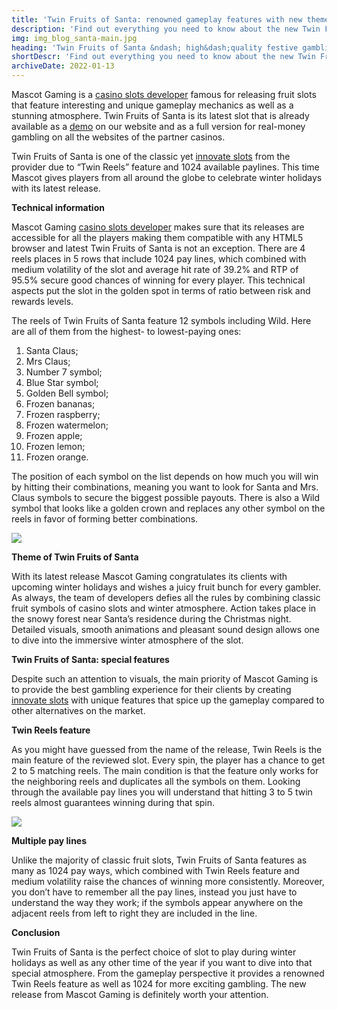 ```yaml
---
title: 'Twin Fruits of Santa: renowned gameplay features with new theme'
description: 'Find out everything you need to know about the new Twin Fruits of Santa release from Mascot gaming to enjoy the amazing mechanics and atmosphere of the winter holidays.'
img: img_blog_santa-main.jpg
heading: 'Twin Fruits of Santa &ndash; high&dash;quality festive gambling from Mascot Gaming'
shortDescr: 'Find out everything you need to know about the new Twin Fruits of Santa release from Mascot Gaming to enjoy the amazing mechanics and atmosphere of the winter holidays.'
archiveDate: 2022-01-13
---
```

Mascot Gaming is a [casino slots developer](https://mascot.games/blog-fruit-slots-by-top-casino-slot-developer-double-review.html) famous for releasing fruit slots that feature interesting and unique gameplay mechanics as well as a stunning atmosphere. Twin Fruits of Santa is its latest slot that is already available as a [demo](https://mascot.games/twin-fruits-of-santa.html) on our website and as a full version for real-money gambling on all the websites of the partner casinos.

Twin Fruits of Santa is one of the classic yet [innovate slots](https://mascot.games/blog-mascot-gaming-rolls-out-major-updates.html) from the provider due to “Twin Reels” feature and 1024 available paylines. This time Mascot gives players from all around the globe to celebrate winter holidays with its latest release.

**Technical information**

Mascot Gaming [casino slots developer](https://mascot.games/blog-fruit-slots-by-top-casino-slot-developer-double-review.html) makes sure that its releases are accessible for all the players making them compatible with any HTML5 browser and latest Twin Fruits of Santa is not an exception. There are 4 reels places in 5 rows that include 1024 pay lines, which combined with medium volatility of the slot and average hit rate of 39.2% and RTP of 95.5% secure good chances of winning for every player. This technical aspects put the slot in the golden spot in terms of ratio between risk and rewards levels.

The reels of Twin Fruits of Santa feature 12 symbols including Wild. Here are all of them from the highest- to lowest-paying ones:

1.  Santa Claus;
2.  Mrs Claus;
3.  Number 7 symbol;
4.  Blue Star symbol;
5.  Golden Bell symbol;
6.  Frozen bananas;
7.  Frozen raspberry;
8.  Frozen watermelon;
9.  Frozen apple;
10.  Frozen lemon;
11.  Frozen orange.

The position of each symbol on the list depends on how much you will win by hitting their combinations, meaning you want to look for Santa and Mrs. Claus symbols to secure the biggest possible payouts. There is also a Wild symbol that looks like a golden crown and replaces any other symbol on the reels in favor of forming better combinations.

![](../../images/img_blog-santa-1.jpg)

**Theme of Twin Fruits of Santa**

With its latest release Mascot Gaming congratulates its clients with upcoming winter holidays and wishes a juicy fruit bunch for every gambler. As always, the team of developers defies all the rules by combining classic fruit symbols of casino slots and winter atmosphere. Action takes place in the snowy forest near Santa’s residence during the Christmas night. Detailed visuals, smooth animations and pleasant sound design allows one to dive into the immersive winter atmosphere of the slot.

**Twin Fruits of Santa: special features**

Despite such an attention to visuals, the main priority of Mascot Gaming is to provide the best gambling experience for their clients by creating [innovate slots](https://mascot.games/blog-mascot-gaming-rolls-out-major-updates.html) with unique features that spice up the gameplay compared to other alternatives on the market.

**Twin Reels feature**

As you might have guessed from the name of the release, Twin Reels is the main feature of the reviewed slot. Every spin, the player has a chance to get 2 to 5 matching reels. The main condition is that the feature only works for the neighboring reels and duplicates all the symbols on them. Looking through the available pay lines you will understand that hitting 3 to 5 twin reels almost guarantees winning during that spin.

![](../../images/img_blog-santa-2.jpg)

**Multiple pay lines**

Unlike the majority of classic fruit slots, Twin Fruits of Santa features as many as 1024 pay ways, which combined with Twin Reels feature and medium volatility raise the chances of winning more consistently. Moreover, you don’t have to remember all the pay lines, instead you just have to understand the way they work; if the symbols appear anywhere on the adjacent reels from left to right they are included in the line.

**Conclusion**

Twin Fruits of Santa is the perfect choice of slot to play during winter holidays as well as any other time of the year if you want to dive into that special atmosphere. From the gameplay perspective it provides a renowned Twin Reels feature as well as 1024 for more exciting gambling. The new release from Mascot Gaming is definitely worth your attention.
